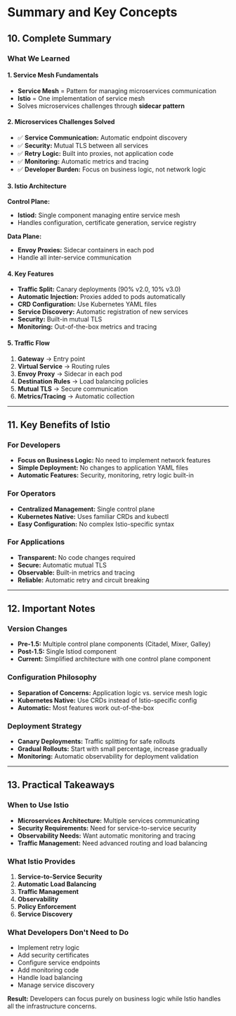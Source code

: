 # Summary and Key Concepts

## 10. Complete Summary

### What We Learned

#### 1. Service Mesh Fundamentals
- **Service Mesh** = Pattern for managing microservices communication
- **Istio** = One implementation of service mesh
- Solves microservices challenges through **sidecar pattern**

#### 2. Microservices Challenges Solved
- ✅ **Service Communication:** Automatic endpoint discovery
- ✅ **Security:** Mutual TLS between all services
- ✅ **Retry Logic:** Built into proxies, not application code
- ✅ **Monitoring:** Automatic metrics and tracing
- ✅ **Developer Burden:** Focus on business logic, not network logic

#### 3. Istio Architecture
**Control Plane:**
- **Istiod:** Single component managing entire service mesh
- Handles configuration, certificate generation, service registry

**Data Plane:**
- **Envoy Proxies:** Sidecar containers in each pod
- Handle all inter-service communication

#### 4. Key Features
- **Traffic Split:** Canary deployments (90% v2.0, 10% v3.0)
- **Automatic Injection:** Proxies added to pods automatically
- **CRD Configuration:** Use Kubernetes YAML files
- **Service Discovery:** Automatic registration of new services
- **Security:** Built-in mutual TLS
- **Monitoring:** Out-of-the-box metrics and tracing

#### 5. Traffic Flow
1. **Gateway** → Entry point
2. **Virtual Service** → Routing rules
3. **Envoy Proxy** → Sidecar in each pod
4. **Destination Rules** → Load balancing policies
5. **Mutual TLS** → Secure communication
6. **Metrics/Tracing** → Automatic collection

---

## 11. Key Benefits of Istio

### For Developers
- **Focus on Business Logic:** No need to implement network features
- **Simple Deployment:** No changes to application YAML files
- **Automatic Features:** Security, monitoring, retry logic built-in

### For Operators
- **Centralized Management:** Single control plane
- **Kubernetes Native:** Uses familiar CRDs and kubectl
- **Easy Configuration:** No complex Istio-specific syntax

### For Applications
- **Transparent:** No code changes required
- **Secure:** Automatic mutual TLS
- **Observable:** Built-in metrics and tracing
- **Reliable:** Automatic retry and circuit breaking

---

## 12. Important Notes

### Version Changes
- **Pre-1.5:** Multiple control plane components (Citadel, Mixer, Galley)
- **Post-1.5:** Single Istiod component
- **Current:** Simplified architecture with one control plane component

### Configuration Philosophy
- **Separation of Concerns:** Application logic vs. service mesh logic
- **Kubernetes Native:** Use CRDs instead of Istio-specific config
- **Automatic:** Most features work out-of-the-box

### Deployment Strategy
- **Canary Deployments:** Traffic splitting for safe rollouts
- **Gradual Rollouts:** Start with small percentage, increase gradually
- **Monitoring:** Automatic observability for deployment validation

---

## 13. Practical Takeaways

### When to Use Istio
- **Microservices Architecture:** Multiple services communicating
- **Security Requirements:** Need for service-to-service security
- **Observability Needs:** Want automatic monitoring and tracing
- **Traffic Management:** Need advanced routing and load balancing

### What Istio Provides
1. **Service-to-Service Security**
2. **Automatic Load Balancing**
3. **Traffic Management**
4. **Observability**
5. **Policy Enforcement**
6. **Service Discovery**

### What Developers Don't Need to Do
- Implement retry logic
- Add security certificates
- Configure service endpoints
- Add monitoring code
- Handle load balancing
- Manage service discovery

**Result:** Developers can focus purely on business logic while Istio handles all the infrastructure concerns. 